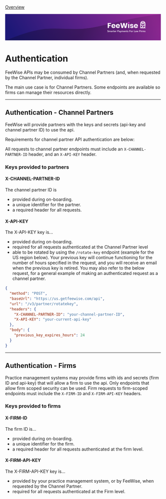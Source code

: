 [Overview](./README.md)

![plot](./images/linkedin.png)

# Authentication
FeeWise APIs may be consumed by Channel Partners 
(and, when requested by the Channel Partner, individual firms).

The main use case is for Channel Partners. 
Some endpoints are available so firms can manage their resources directly.


---

## Authentication - Channel Partners
FeeWise will provide partners with the keys and secrets (api-key and channel partner ID) to use the api.

Requirements for channel partner API authentication are below:

All requests to channel partner endpoints must include an `X-CHANNEL-PARTNER-ID` header, and an `X-API-KEY` header.

### Keys provided to partners

#### X-CHANNEL-PARTNER-ID
The channel partner ID is

* provided during on-boarding.
* a unique identifier for the partner.
* a required header for all requests.


#### X-API-KEY
The X-API-KEY key is...

* provided during on-boarding.
* required for all requests authenticated at the Channel Partner level
* able to be rotated by using the `/rotate-key` endpoint (example for the US region below). Your previous key will continue functioning for the number of hours specified in the request, and you will receive an email when the previous key is retired. You may also refer to the below request, for a general example of making an authenticated request as a channel partner.

```json http
{
  "method": "POST",
  "baseUrl": "https://us.getfeewise.com/api",
  "url": "/v3/partner/rotatekey",
  "headers": {
    "X-CHANNEL-PARTNER-ID": "your-channel-partner-ID",
    "X-API-KEY": "your-current-api-key"
  },
  "body": {
    "previous_key_expires_hours": 24
  }
}
```

---

## Authentication - Firms
Practice management systems may provide firms with ids and secrets (firm ID and api-key) that will allow a firm to use the api. 
Only endpoints that allow firm scoped security can be used.
Firm requests to firm-scoped endpoints must include the `X-FIRM-ID` and `X-FIRM-API-KEY` headers.

### Keys provided to firms

#### X-FIRM-ID
The firm ID is...

* provided during on-boarding.
* a unique identifier for the firm.
* a required header for all requests authenticated at the firm level.

#### X-FIRM-API-KEY
The X-FIRM-API-KEY key is...

* provided by your practice management system, or by FeeWise, when requested by the Channel Partner.
* required for all requests authenticated at the Firm level.


